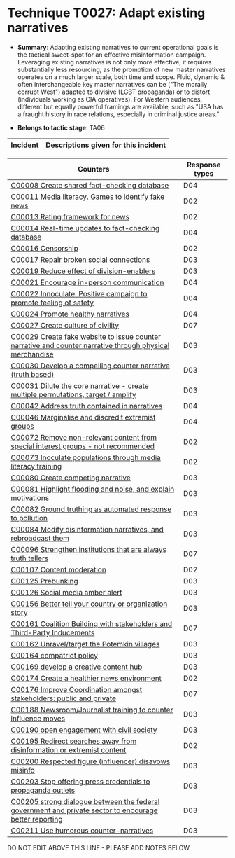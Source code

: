 # Technique T0027: Adapt existing narratives

* **Summary**: Adapting existing narratives to current operational goals is the tactical sweet-spot for an effective misinformation campaign. Leveraging existing narratives is not only more effective, it requires substantially less resourcing, as the promotion of new master narratives operates on a much larger scale, both time and scope. Fluid, dynamic & often interchangeable key master narratives can be ("The morally corrupt West") adapted to divisive (LGBT propaganda) or to distort (individuals working as CIA operatives). For Western audiences, different but equally powerful framings are available, such as "USA has a fraught history in race relations, especially in criminal justice areas."

* **Belongs to tactic stage**: TA06


| Incident | Descriptions given for this incident |
| -------- | -------------------- |



| Counters | Response types |
| -------- | -------------- |
| [C00008 Create shared fact-checking database](../counters/C00008.md) | D04 |
| [C00011 Media literacy. Games to identify fake news](../counters/C00011.md) | D02 |
| [C00013 Rating framework for news](../counters/C00013.md) | D02 |
| [C00014 Real-time updates to fact-checking database](../counters/C00014.md) | D04 |
| [C00016 Censorship](../counters/C00016.md) | D02 |
| [C00017 Repair broken social connections](../counters/C00017.md) | D03 |
| [C00019 Reduce effect of division-enablers](../counters/C00019.md) | D03 |
| [C00021 Encourage in-person communication](../counters/C00021.md) | D04 |
| [C00022 Innoculate. Positive campaign to promote feeling of safety](../counters/C00022.md) | D04 |
| [C00024 Promote healthy narratives](../counters/C00024.md) | D04 |
| [C00027 Create culture of civility](../counters/C00027.md) | D07 |
| [C00029 Create fake website to issue counter narrative and counter narrative through physical merchandise](../counters/C00029.md) | D03 |
| [C00030 Develop a compelling counter narrative (truth based)](../counters/C00030.md) | D03 |
| [C00031 Dilute the core narrative - create multiple permutations, target / amplify](../counters/C00031.md) | D03 |
| [C00042 Address truth contained in narratives](../counters/C00042.md) | D04 |
| [C00046 Marginalise and discredit extremist groups](../counters/C00046.md) | D04 |
| [C00072 Remove non-relevant content from special interest groups - not recommended](../counters/C00072.md) | D02 |
| [C00073 Inoculate populations through media literacy training](../counters/C00073.md) | D02 |
| [C00080 Create competing narrative](../counters/C00080.md) | D03 |
| [C00081 Highlight flooding and noise, and explain motivations](../counters/C00081.md) | D03 |
| [C00082 Ground truthing as automated response to pollution](../counters/C00082.md) | D03 |
| [C00084 Modify disinformation narratives, and rebroadcast them](../counters/C00084.md) | D03 |
| [C00096 Strengthen institutions that are always truth tellers](../counters/C00096.md) | D07 |
| [C00107 Content moderation](../counters/C00107.md) | D02 |
| [C00125 Prebunking](../counters/C00125.md) | D03 |
| [C00126 Social media amber alert](../counters/C00126.md) | D03 |
| [C00156 Better tell your country or organization story](../counters/C00156.md) | D03 |
| [C00161 Coalition Building with stakeholders and Third-Party Inducements](../counters/C00161.md) | D07 |
| [C00162 Unravel/target the Potemkin villages](../counters/C00162.md) | D03 |
| [C00164 compatriot policy](../counters/C00164.md) | D03 |
| [C00169 develop a creative content hub](../counters/C00169.md) | D03 |
| [C00174 Create a healthier news environment](../counters/C00174.md) | D02 |
| [C00176 Improve Coordination amongst stakeholders: public and private](../counters/C00176.md) | D07 |
| [C00188 Newsroom/Journalist training to counter influence moves](../counters/C00188.md) | D03 |
| [C00190 open engagement with civil society](../counters/C00190.md) | D03 |
| [C00195 Redirect searches away from disinformation or extremist content ](../counters/C00195.md) | D02 |
| [C00200 Respected figure (influencer) disavows misinfo](../counters/C00200.md) | D03 |
| [C00203 Stop offering press credentials to propaganda outlets](../counters/C00203.md) | D03 |
| [C00205 strong dialogue between the federal government and private sector to encourage better reporting](../counters/C00205.md) | D03 |
| [C00211 Use humorous counter-narratives](../counters/C00211.md) | D03 |


DO NOT EDIT ABOVE THIS LINE - PLEASE ADD NOTES BELOW